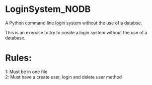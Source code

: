 # LoginSystem_NODB
A Python command line login system without the use of a databse.

This is an exercise to try to create a login system without the use of a database.

# Rules:
1: Must be in one file <br>
2: Must have a create user, login and delete user method<br>
